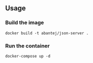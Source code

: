 ## Usage

### Build the image
```
docker build -t abantej/json-server .
```

### Run the container
```
docker-compose up -d
```